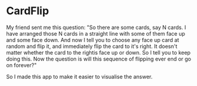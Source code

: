 # CardFlip

My friend sent me this question:
"So there are some cards, say N cards. I have arranged those N cards in a straight line with some of them face up and some face down. And now I tell you to choose any face up card at random and flip it, and immediately flip the card to it's right. It doesn't matter whether the card to the rightis face up or down. 
So I tell you to keep doing this. Now the question is will this sequence of flipping ever end or go on forever?"

So I made this app to make it easier to visualise the answer.
